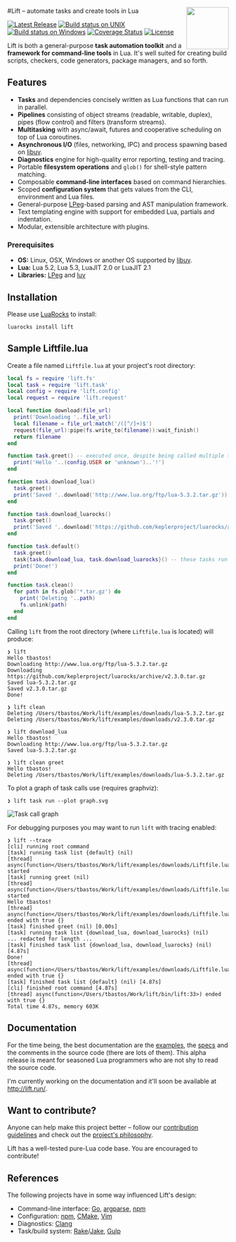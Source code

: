 #<img src="https://tbastos.github.io/i/lift.svg" height="96" align="right"/>Lift – automate tasks and create tools in Lua

[![Latest Release](https://img.shields.io/github/release/tbastos/lift.svg)](https://github.com/tbastos/lift/releases) [![Build status on UNIX](https://travis-ci.org/tbastos/lift.svg?branch=master)](https://travis-ci.org/tbastos/lift) [![Build status on Windows](https://ci.appveyor.com/api/projects/status/j15esm249a67d7f6?svg=true)](https://ci.appveyor.com/project/tbastos/lift) [![Coverage Status](https://coveralls.io/repos/tbastos/lift/badge.svg?branch=master&service=github)](https://coveralls.io/github/tbastos/lift?branch=master) [![License](http://img.shields.io/badge/License-MIT-brightgreen.svg)](LICENSE)

Lift is both a general-purpose **task automation toolkit** and a **framework for command-line tools** in Lua. It's well suited for creating build scripts, checkers, code generators, package managers, and so forth.

## Features
- **Tasks** and dependencies concisely written as Lua functions that can run in parallel.
- **Pipelines** consisting of object streams (readable, writable, duplex), pipes (flow control) and filters (transform streams).
- **Multitasking** with async/await, futures and cooperative scheduling on top of Lua coroutines.
- **Asynchronous I/O** (files, networking, IPC) and process spawning based on [libuv].
- **Diagnostics** engine for high-quality error reporting, testing and tracing.
- Portable **filesystem operations** and `glob()` for shell-style pattern matching.
- Composable **command-line interfaces** based on command hierarchies.
- Scoped **configuration system** that gets values from the CLI, environment and Lua files.
- General-purpose [LPeg]-based parsing and AST manipulation framework.
- Text templating engine with support for embedded Lua, partials and indentation.
- Modular, extensible architecture with plugins.

### Prerequisites
- **OS:** Linux, OSX, Windows or another OS supported by [libuv].
- **Lua:** Lua 5.2, Lua 5.3, LuaJIT 2.0 or LuaJIT 2.1
- **Libraries:** [LPeg] and [luv]

## Installation

Please use [LuaRocks] to install:

```
luarocks install lift
```

## Sample Liftfile.lua

Create a file named `Liftfile.lua` at your project's root directory:

~~~lua
local fs = require 'lift.fs'
local task = require 'lift.task'
local config = require 'lift.config'
local request = require 'lift.request'

local function download(file_url)
  print('Downloading '..file_url)
  local filename = file_url:match('/([^/]+)$')
  request(file_url):pipe(fs.write_to(filename)):wait_finish()
  return filename
end

function task.greet() -- executed once, despite being called multiple times
  print('Hello '..(config.USER or 'unknown')..'!')
end

function task.download_lua()
  task.greet()
  print('Saved '..download('http://www.lua.org/ftp/lua-5.3.2.tar.gz'))
end

function task.download_luarocks()
  task.greet()
  print('Saved '..download('https://github.com/keplerproject/luarocks/archive/v2.3.0.tar.gz'))
end

function task.default()
  task.greet()
  task{task.download_lua, task.download_luarocks}() -- these tasks run in parallel
  print('Done!')
end

function task.clean()
  for path in fs.glob('*.tar.gz') do
    print('Deleting '..path)
    fs.unlink(path)
  end
end
~~~

Calling `lift` from the root directory (where `Liftfile.lua` is located) will produce:

~~~
❯ lift
Hello tbastos!
Downloading http://www.lua.org/ftp/lua-5.3.2.tar.gz
Downloading https://github.com/keplerproject/luarocks/archive/v2.3.0.tar.gz
Saved lua-5.3.2.tar.gz
Saved v2.3.0.tar.gz
Done!

❯ lift clean
Deleting /Users/tbastos/Work/lift/examples/downloads/lua-5.3.2.tar.gz
Deleting /Users/tbastos/Work/lift/examples/downloads/v2.3.0.tar.gz

❯ lift download_lua
Hello tbastos!
Downloading http://www.lua.org/ftp/lua-5.3.2.tar.gz
Saved lua-5.3.2.tar.gz

❯ lift clean greet
Hello tbastos!
Deleting /Users/tbastos/Work/lift/examples/downloads/lua-5.3.2.tar.gz
~~~

To plot a graph of task calls use (requires graphviz):
~~~
❯ lift task run --plot graph.svg
~~~

![Task call graph](http://tbastos.github.io/i/lift-examples-downloads-graph.svg)

For debugging purposes you may want to run `lift` with tracing enabled:

~~~
❯ lift --trace
[cli] running root command
[task] running task list {default} (nil)
[thread] async(function</Users/tbastos/Work/lift/examples/downloads/Liftfile.lua:30>) started
[task] running greet (nil)
[thread] async(function</Users/tbastos/Work/lift/examples/downloads/Liftfile.lua:16>) started
Hello tbastos!
[thread] async(function</Users/tbastos/Work/lift/examples/downloads/Liftfile.lua:16>) ended with true {}
[task] finished greet (nil) [0.00s]
[task] running task list {download_lua, download_luarocks} (nil)
... redacted for length ...
[task] finished task list {download_lua, download_luarocks} (nil) [4.87s]
Done!
[thread] async(function</Users/tbastos/Work/lift/examples/downloads/Liftfile.lua:30>) ended with true {}
[task] finished task list {default} (nil) [4.87s]
[cli] finished root command [4.87s]
[thread] async(function</Users/tbastos/Work/lift/bin/lift:33>) ended with true {}
Total time 4.87s, memory 603K
~~~

## Documentation

For the time being, the best documentation are the [examples](examples), the [specs](spec) and the comments in the source code (there are lots of them). This alpha release is meant for seasoned Lua programmers who are not shy to read the source code.

I'm currently working on the documentation and it'll soon be available at http://lift.run/.

## Want to contribute?

Anyone can help make this project better – follow our [contribution guidelines](CONTRIBUTING.md) and check out the [project's philosophy](CONTRIBUTING.md#philosophy).

Lift has a well-tested pure-Lua code base. You are encouraged to contribute!

## References

The following projects have in some way influenced Lift's design:

- Command-line interface: [Go], [argparse], [npm]
- Configuration: [npm], [CMake], [Vim]
- Diagnostics: [Clang]
- Task/build system: [Rake]/[Jake], [Gulp]

[argparse]: https://github.com/mpeterv/argparse
[busted]: http://olivinelabs.com/busted
[Clang]: http://clang.llvm.org/docs/InternalsManual.html
[CMake]: http://www.cmake.org/
[DSL]: http://en.wikipedia.org/wiki/Domain-specific_language
[Go]: https://golang.org/cmd/go/
[Gulp]: http://gulpjs.com/
[Jake]: http://jakejs.com/
[libuv]: http://libuv.org/
[luv]: https://github.com/luvit/luv
[LPeg]: http://www.inf.puc-rio.br/~roberto/lpeg/
[Lua]: http://www.lua.org/
[LuaRocks]: http://www.luarocks.org/
[npm]: https://www.npmjs.org/doc/
[Rake]: http://en.wikipedia.org/wiki/Rake_(software)
[Vim]: http://en.wikipedia.org/wiki/Vim_(text_editor)
